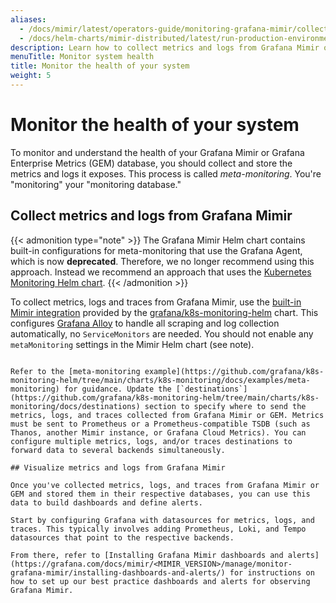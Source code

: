 ```yaml
---
aliases:
  - /docs/mimir/latest/operators-guide/monitoring-grafana-mimir/collecting-metrics-and-logs/
  - /docs/helm-charts/mimir-distributed/latest/run-production-environment-with-helm/monitor-system-health/
description: Learn how to collect metrics and logs from Grafana Mimir or GEM itself.
menuTitle: Monitor system health
title: Monitor the health of your system
weight: 5
---
```


# Monitor the health of your system

To monitor and understand the health of your Grafana Mimir or Grafana Enterprise Metrics (GEM) database, you should collect and store the metrics and logs it exposes. This process is called _meta-monitoring_. You're "monitoring" your "monitoring database."

## Collect metrics and logs from Grafana Mimir

{{< admonition type="note" >}}
The Grafana Mimir Helm chart contains built-in configurations for meta-monitoring that use the Grafana Agent, which is now **deprecated**. Therefore, we no longer recommend using this approach. Instead we recommend an approach that uses the [Kubernetes Monitoring Helm chart](https://github.com/grafana/k8s-monitoring-helm/tree/main/charts/k8s-monitoring).
{{< /admonition >}}

To collect metrics, logs and traces from Grafana Mimir, use the [built-in Mimir integration](https://github.com/grafana/k8s-monitoring-helm/blob/main/charts/k8s-monitoring/charts/feature-integrations/docs/integrations/mimir.md) provided by the [grafana/k8s-monitoring-helm](https://github.com/grafana/k8s-monitoring-helm) chart. This configures [Grafana Alloy](https://grafana.com/docs/alloy/latest/) to handle all scraping and log collection automatically, no `ServiceMonitors` are needed. You should not enable any `metaMonitoring` settings in the Mimir Helm chart (see note).
```

Refer to the [meta-monitoring example](https://github.com/grafana/k8s-monitoring-helm/tree/main/charts/k8s-monitoring/docs/examples/meta-monitoring) for guidance. Update the [`destinations`](https://github.com/grafana/k8s-monitoring-helm/tree/main/charts/k8s-monitoring/docs/destinations) section to specify where to send the metrics, logs, and traces collected from Grafana Mimir or GEM. Metrics must be sent to Prometheus or a Prometheus-compatible TSDB (such as Thanos, another Mimir instance, or Grafana Cloud Metrics). You can configure multiple metrics, logs, and/or traces destinations to forward data to several backends simultaneously.

## Visualize metrics and logs from Grafana Mimir

Once you've collected metrics, logs, and traces from Grafana Mimir or GEM and stored them in their respective databases, you can use this data to build dashboards and define alerts.

Start by configuring Grafana with datasources for metrics, logs, and traces. This typically involves adding Prometheus, Loki, and Tempo datasources that point to the respective backends.

From there, refer to [Installing Grafana Mimir dashboards and alerts](https://grafana.com/docs/mimir/<MIMIR_VERSION>/manage/monitor-grafana-mimir/installing-dashboards-and-alerts/) for instructions on how to set up our best practice dashboards and alerts for observing Grafana Mimir. 


